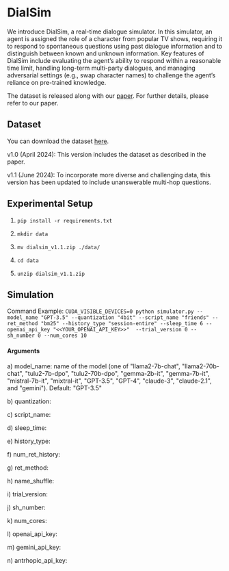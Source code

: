 # DialSim

We introduce DialSim, a real-time dialogue simulator. In this simulator, an agent is assigned the role of a character from popular TV shows, requiring it to respond to spontaneous questions using past dialogue information and to distinguish between known and unknown information. Key features of DialSim include evaluating the agent’s ability to respond within a reasonable time limit, handling long-term multi-party dialogues, and managing adversarial settings (e.g., swap character names) to challenge the agent’s reliance on pre-trained knowledge. 

The dataset is released along with our [paper](https://arxiv.org/abs/2406.13144). For further details, please refer to our paper.

## Dataset
You can download the dataset [here](https://drive.google.com/drive/folders/1MhPlUFWuchVZ5E1NQDWfbT7_RW7ozbuk?usp=sharing).

v1.0 (April 2024): This version includes the dataset as described in the paper.

v1.1 (June 2024): To incorporate more diverse and challenging data, this version has been updated to include unanswerable multi-hop questions.

## Experimental Setup

1. ```pip install -r requirements.txt```

2. ```mkdir data```

3. ```mv dialsim_v1.1.zip ./data/```

4. ```cd data```

5. ```unzip dialsim_v1.1.zip```

## Simulation
Command Example:
```CUDA_VISIBLE_DEVICES=0 python simulator.py --model_name "GPT-3.5" --quantization "4bit" --script_name "friends" --ret_method "bm25" --history_type "session-entire" --sleep_time 6 --openai_api_key "<<YOUR_OPENAI_API_KEY>>"  --trial_version 0 --sh_number 0 --num_cores 10```

#### Arguments
a) model_name: name of the model (one of "llama2-7b-chat", "llama2-70b-chat", "tulu2-7b-dpo", "tulu2-70b-dpo", "gemma-2b-it", "gemma-7b-it", "mistral-7b-it", "mixtral-it", "GPT-3.5", "GPT-4", "claude-3", "claude-2.1", and "gemini"). Default: "GPT-3.5"

b) quantization: 

c) script_name:

d) sleep_time: 

e) history_type: 

f) num_ret_history: 

g) ret_method: 

h) name_shuffle: 

i) trial_version:

j) sh_number:

k) num_cores: 

l) openai_api_key: 

m) gemini_api_key:

n) antrhopic_api_key: 

